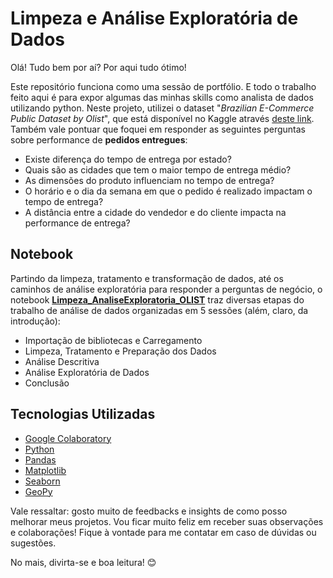 # Limpeza e Análise Exploratória de Dados 

Olá! Tudo bem por aí? Por aqui tudo ótimo! 

Este repositório funciona como uma sessão de portfólio. E todo o trabalho feito aqui é para expor algumas das minhas skills como analista de dados utilizando python. Neste projeto, utilizei o dataset "*Brazilian E-Commerce Public Dataset by Olist*", que está disponível no Kaggle através [deste link](https://www.kaggle.com/datasets/olistbr/brazilian-ecommerce). Também vale pontuar que foquei em responder as seguintes perguntas sobre performance de **pedidos entregues**:

- Existe diferença do tempo de entrega por estado?
- Quais são as cidades que tem o maior tempo de entrega médio?
- As dimensões do produto influenciam no tempo de entrega?
- O horário e o dia da semana em que o pedido é realizado impactam o tempo de entrega?
- A distância entre a cidade do vendedor e do cliente impacta na performance de entrega?

## Notebook
Partindo da limpeza, tratamento e transformação de dados, até os caminhos de análise exploratória para responder a perguntas de negócio, o notebook [**Limpeza_AnaliseExploratoria_OLIST**](https://github.com/pedrocostanunes/Python-Analise_Exploratoria/blob/main/Limpeza_AnaliseExploratoria_OLIST.ipynb) traz diversas etapas do trabalho de análise de dados organizadas em 5 sessões (além, claro, da introdução):

- Importação de bibliotecas e Carregamento
- Limpeza, Tratamento e Preparação dos Dados
- Análise Descritiva
- Análise Exploratória de Dados
- Conclusão

## Tecnologias Utilizadas

- [Google Colaboratory](https://colab.research.google.com/)
- [Python](https://www.python.org/)
- [Pandas](https://pandas.pydata.org/)
- [Matplotlib](https://matplotlib.org/)
- [Seaborn](https://seaborn.pydata.org/)
- [GeoPy](https://geopy.readthedocs.io/)

Vale ressaltar: gosto muito de feedbacks e insights de como posso melhorar meus projetos. Vou ficar muito feliz em receber suas observações e colaborações! Fique à vontade para me contatar em caso de dúvidas ou sugestões.

No mais, divirta-se e boa leitura! 😊
